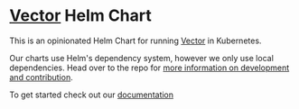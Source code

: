 # [Vector](https://vector.dev) Helm Chart

This is an opinionated Helm Chart for running [Vector](https://vector.dev) in Kubernetes.

Our charts use Helm's dependency system, however we only use local dependencies.
Head over to the repo for [more information on development and contribution](https://github.com/timberio/vector/tree/master/distribution/helm).

To get started check out our [documentation](https://master.vector.dev/docs/setup/installation/platforms/kubernetes/)
